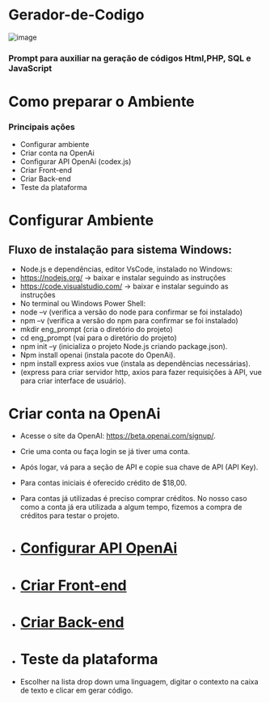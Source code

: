 # Gerador-de-Codigo
![image](https://github.com/user-attachments/assets/814326d0-aa94-4b99-aede-56fdb0fdafe3)


### Prompt para auxiliar na geração de códigos Html,PHP, SQL e JavaScript

# Como preparar o Ambiente

### Principais ações
 - Configurar ambiente
 - Criar conta na OpenAi
 - Configurar API OpenAi (codex.js)
 - Criar Front-end
 - Criar Back-end
 - Teste da plataforma

# Configurar Ambiente
## Fluxo de instalação para sistema Windows:
 - Node.js e dependências, editor VsCode, instalado no Windows:
 - https://nodejs.org/ -> baixar e instalar seguindo as instruções
 - https://code.visualstudio.com/ -> baixar e instalar seguindo as instruções
 - No terminal ou Windows Power Shell:
 - node –v (verifica a versão do node para confirmar se foi instalado) 
 - npm –v (verifica a versão do npm para confirmar se foi instalado) 
 - mkdir eng_prompt (cria o diretório do projeto)
 - cd eng_prompt (vai para o diretório do projeto)
 - npm init –y (inicializa o projeto Node.js criando package.json).
 - Npm install openai (instala pacote do OpenAi).
 - npm install express axios vue (instala as dependências necessárias).
 - (express para criar servidor http, axios para fazer requisições à API, vue para criar interface de usuário).

# Criar conta na OpenAi
 - Acesse o site da OpenAI: https://beta.openai.com/signup/.
 - Crie uma conta ou faça login se já tiver uma conta.
 - Após logar, vá para a seção de API e copie sua chave de API (API Key).
 - Para contas iniciais é oferecido crédito de $18,00.
 - Para contas já utilizadas é preciso comprar créditos. No nosso caso como a conta já era utilizada a algum tempo, fizemos a compra de créditos para testar o projeto.

 - # [Configurar API OpenAi](https://github.com/MauroNadalin/Gerador-de-Codigo/blob/main/codex.js)
 - # [Criar Front-end](https://github.com/MauroNadalin/Gerador-de-Codigo/blob/main/index.html)
 - # [Criar Back-end](https://github.com/MauroNadalin/Gerador-de-Codigo/blob/main/server.js)
 - # Teste da plataforma
 - Escolher na lista drop down uma linguagem, digitar o contexto na caixa de texto e clicar em gerar código.


